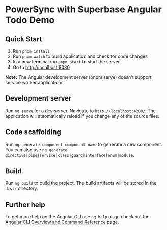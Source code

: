 # PowerSync with Superbase Angular Todo Demo

## Quick Start

1. Run `pnpm install`
2. Run `pnpm watch` to build application and check for code changes
3. In a new terminal run `pnpm start` to start the server
4. Go to <http://localhost:8080>

**Note:** The Angular development server (pnpm serve) doesn't support service worker applications

## Development server

Run `ng serve` for a dev server. Navigate to `http://localhost:4200/`. The application will automatically reload if you change any of the source files.

## Code scaffolding

Run `ng generate component component-name` to generate a new component. You can also use `ng generate directive|pipe|service|class|guard|interface|enum|module`.

## Build

Run `ng build` to build the project. The build artifacts will be stored in the `dist/` directory.

## Further help

To get more help on the Angular CLI use `ng help` or go check out the [Angular CLI Overview and Command Reference](https://angular.io/cli) page.

